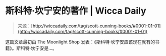 <!--yml

category: 未分类

date: 2024-06-12 18:25:36

-->

# 斯科特·坎宁安的著作 | Wicca Daily

> 来源：[http://wiccadaily.com/tag/scott-cunning-books/#0001-01-01](http://wiccadaily.com/tag/scott-cunning-books/#0001-01-01)

这篇文章最初由 The Moonlight Shop 发表：《斯科特·坎宁安应该现在就有的书籍》。斯科特·坎宁安是…。
